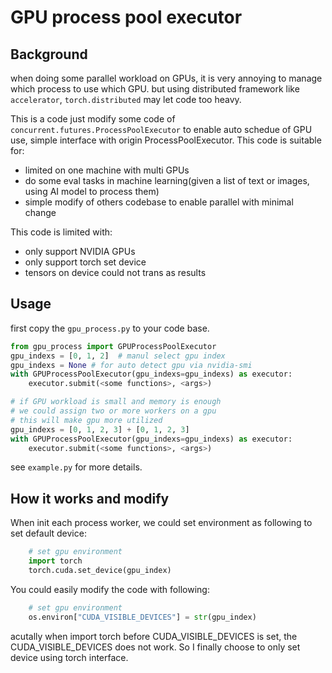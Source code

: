# GPU process pool executor

## Background
when doing some parallel workload on GPUs, it is very annoying to manage which process to use which GPU.
but using distributed framework like `accelerator`, `torch.distributed` may let code too heavy.

This is a code just modify some code of `concurrent.futures.ProcessPoolExecutor` to enable auto schedue of GPU use, simple interface with origin ProcessPoolExecutor.
This code is suitable for:
- limited on one machine with multi GPUs
- do some eval tasks in machine learning(given a list of text or images, using AI model to process them)
- simple modify of others codebase to enable parallel with minimal change

This code is limited with:
- only support NVIDIA GPUs
- only support torch set device
- tensors on device could not trans as results

## Usage
first copy the `gpu_process.py` to your code base.

```python
from gpu_process import GPUProcessPoolExecutor
gpu_indexs = [0, 1, 2]  # manul select gpu index
gpu_indexs = None # for auto detect gpu via nvidia-smi
with GPUProcessPoolExecutor(gpu_indexs=gpu_indexs) as executor:
    executor.submit(<some functions>, <args>)

# if GPU workload is small and memory is enough
# we could assign two or more workers on a gpu
# this will make gpu more utilized
gpu_indexs = [0, 1, 2, 3] + [0, 1, 2, 3]  
with GPUProcessPoolExecutor(gpu_indexs=gpu_indexs) as executor:
    executor.submit(<some functions>, <args>)
```

see `example.py` for more details.

## How it works and modify
When init each process worker, we could set environment as following to set default device:
```python
    # set gpu environment
    import torch
    torch.cuda.set_device(gpu_index)
```

You could easily modify the code with following:
```python
    # set gpu environment
    os.environ["CUDA_VISIBLE_DEVICES"] = str(gpu_index)
```
acutally when import torch before CUDA_VISIBLE_DEVICES is set, the CUDA_VISIBLE_DEVICES does not work.
So I finally choose to only set device using torch interface.

